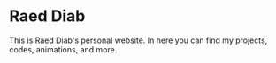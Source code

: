 # Raed Diab
This is Raed Diab's personal website. In here you can find my projects, codes, animations, and more. 
